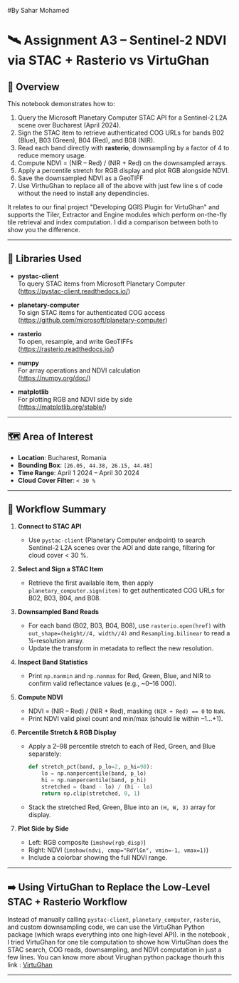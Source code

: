 #By Sahar Mohamed
# 🛰️ Assignment A3 – Sentinel-2 NDVI via STAC + Rasterio vs VirtuGhan

## 📌 Overview

This notebook demonstrates how to:
1. Query the Microsoft Planetary Computer STAC API for a Sentinel-2 L2A scene over Bucharest (April 2024).
2. Sign the STAC item to retrieve authenticated COG URLs for bands B02 (Blue), B03 (Green), B04 (Red), and B08 (NIR).
3. Read each band directly with **rasterio**, downsampling by a factor of 4 to reduce memory usage.
4. Compute NDVI = (NIR – Red) / (NIR + Red) on the downsampled arrays.
5. Apply a percentile stretch for RGB display and plot RGB alongside NDVI.
6. Save the downsampled NDVI as a GeoTIFF
7. Use VirthuGhan to replace all of the above with just few line s of code without the need to install any dependincies.
   
It relates to our final project "Developing QGIS Plugin for VirtuGhan" and supports the Tiler, Extractor and Engine modules which perform on-the-fly tile retrieval and index computation. I did a comparison between both to show you the difference.


---

## 🧰 Libraries Used

- **pystac-client**  
  To query STAC items from Microsoft Planetary Computer  
  (https://pystac-client.readthedocs.io/)

- **planetary-computer**  
  To sign STAC items for authenticated COG access  
  (https://github.com/microsoft/planetary-computer)

- **rasterio**  
  To open, resample, and write GeoTIFFs  
  (https://rasterio.readthedocs.io/)

- **numpy**  
  For array operations and NDVI calculation  
  (https://numpy.org/doc/)

- **matplotlib**  
  For plotting RGB and NDVI side by side  
  (https://matplotlib.org/stable/)

---

## 🗺️ Area of Interest

- **Location**: Bucharest, Romania  
- **Bounding Box**: `[26.05, 44.38, 26.15, 44.48]`  
- **Time Range**: April 1 2024 – April 30 2024  
- **Cloud Cover Filter**: `< 30 %`

---

## 🧪 Workflow Summary

1. **Connect to STAC API**  
   - Use `pystac-client` (Planetary Computer endpoint) to search Sentinel-2 L2A scenes over the AOI and date range, filtering for cloud cover < 30 %.

2. **Select and Sign a STAC Item**  
   - Retrieve the first available item, then apply `planetary_computer.sign(item)` to get authenticated COG URLs for B02, B03, B04, and B08.

3. **Downsampled Band Reads**  
   - For each band (B02, B03, B04, B08), use `rasterio.open(href)` with `out_shape=(height//4, width//4)` and `Resampling.bilinear` to read a ¼-resolution array.  
   - Update the transform in metadata to reflect the new resolution.

4. **Inspect Band Statistics**  
   - Print `np.nanmin` and `np.nanmax` for Red, Green, Blue, and NIR to confirm valid reflectance values (e.g., ~0–16 000).

5. **Compute NDVI**  
   - NDVI = (NIR – Red) / (NIR + Red), masking `(NIR + Red) == 0` to `NaN`.  
   - Print NDVI valid pixel count and min/max (should lie within –1…+1).

6. **Percentile Stretch & RGB Display**  
   - Apply a 2–98 percentile stretch to each of Red, Green, and Blue separately:  
     ```python
     def stretch_pct(band, p_lo=2, p_hi=98):
         lo = np.nanpercentile(band, p_lo)
         hi = np.nanpercentile(band, p_hi)
         stretched = (band - lo) / (hi - lo)
         return np.clip(stretched, 0, 1)
     ```
   - Stack the stretched Red, Green, Blue into an `(H, W, 3)` array for display.

7. **Plot Side by Side**  
   - Left: RGB composite (`imshow(rgb_disp)`)  
   - Right: NDVI (`imshow(ndvi, cmap="RdYlGn", vmin=-1, vmax=1)`)  
   - Include a colorbar showing the full NDVI range.

---

## ➡️ Using VirtuGhan to Replace the Low‐Level STAC + Rasterio Workflow

Instead of manually calling `pystac-client`, `planetary_computer`, `rasterio`, and custom downsampling code, we can use the VirtuGhan Python package (which wraps everything into one high‐level API). in the notebook , I tried VirtuGhan for one tile computation to showe how VirtuGhan does the STAC search, COG reads, downsampling, and NDVI computation in just a few lines. You can know more about Virughan python package thourh this link : [VirtuGhan](https://github.com/kshitijrajsharma/virtughan/tree/master)

---




